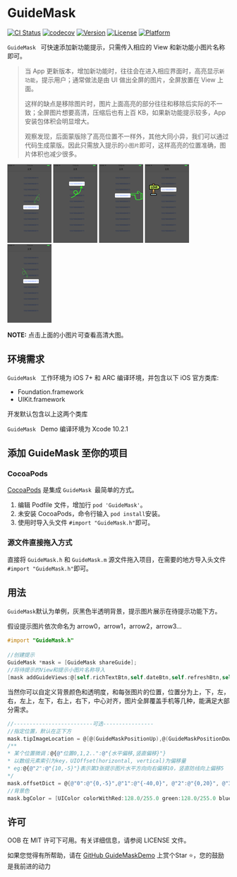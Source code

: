 # GuideMask

[![CI Status](https://img.shields.io/travis/muzipiao/GuideMask.svg?style=flat)](https://travis-ci.org/muzipiao/GuideMask)
[![codecov](https://codecov.io/gh/muzipiao/GuideMask/branch/master/graph/badge.svg)](https://codecov.io/gh/muzipiao/GuideMask)
[![Version](https://img.shields.io/cocoapods/v/GuideMask.svg?style=flat)](https://cocoapods.org/pods/GuideMask)
[![License](https://img.shields.io/cocoapods/l/GuideMask.svg?style=flat)](https://cocoapods.org/pods/GuideMask)
[![Platform](https://img.shields.io/cocoapods/p/GuideMask.svg?style=flat)](https://cocoapods.org/pods/GuideMask)

`GuideMask ` 可快速添加新功能提示，只需传入相应的 View 和新功能小图片名称即可。

> 当 App 更新版本，增加新功能时，往往会在进入相应界面时，高亮显示`新功能`，提示用户；通常做法是由 UI 做出全屏的图片，全屏放置在 View 上面。
> 
> 这样的缺点是移除图片时，图片上面高亮的部分往往和移除后实际的不一致；全屏图片想要高清，压缩后也有上百 KB，如果新功能提示较多，App 安装包体积会明显增大。
> 
> 观察发现，后面蒙版除了高亮位置不一样外，其他大同小异，我们可以通过代码生成蒙版。因此只需放入提示的`小图片`即可，这样高亮的位置准确，图片体积也减少很多。

[![](https://raw.githubusercontent.com/muzipiao/GitHubImages/master/GuideMaskImages/GuideMaskImages_Small/guidemask0.png)](https://raw.githubusercontent.com/muzipiao/GitHubImages/master/GuideMaskImages/GuideMaskImages_Big/guidemask0.png)
[![](https://raw.githubusercontent.com/muzipiao/GitHubImages/master/GuideMaskImages/GuideMaskImages_Small/guidemask1.png)](https://raw.githubusercontent.com/muzipiao/GitHubImages/master/GuideMaskImages/GuideMaskImages_Big/guidemask1.png)
[![](https://raw.githubusercontent.com/muzipiao/GitHubImages/master/GuideMaskImages/GuideMaskImages_Small/guidemask2.png)](https://raw.githubusercontent.com/muzipiao/GitHubImages/master/GuideMaskImages/GuideMaskImages_Big/guidemask2.png)
[![](https://raw.githubusercontent.com/muzipiao/GitHubImages/master/GuideMaskImages/GuideMaskImages_Small/guidemask3.png)](https://raw.githubusercontent.com/muzipiao/GitHubImages/master/GuideMaskImages/GuideMaskImages_Big/guidemask3.png)
[![](https://raw.githubusercontent.com/muzipiao/GitHubImages/master/GuideMaskImages/GuideMaskImages_Small/guidemask4.png)](https://raw.githubusercontent.com/muzipiao/GitHubImages/master/GuideMaskImages/GuideMaskImages_Big/guidemask4.png)

**NOTE:** 点击上面的小图片可查看高清大图。

## 环境需求

`GuideMask ` 工作环境为 iOS 7+  和 ARC 编译环境，并包含以下 iOS 官方类库:

* Foundation.framework
* UIKit.framework

开发默认包含以上这两个类库

`GuideMask ` Demo 编译环境为 Xcode 10.2.1

## 添加 GuideMask 至你的项目

### CocoaPods

[CocoaPods](http://cocoapods.org) 是集成 `GuideMask `最简单的方式。

1. 编辑 Podfile 文件，增加行 `pod 'GuideMask'`。
2. 未安装 CocoaPods，命令行输入 `pod install`安装。
3. 使用时导入头文件 `#import "GuideMask.h"`即可。

### 源文件直接拖入方式

直接将 `GuideMask.h` 和 `GuideMask.m` 源文件拖入项目，在需要的地方导入头文件`#import "GuideMask.h"`即可。

## 用法

`GuideMask`默认为单例，灰黑色半透明背景，提示图片展示在待提示功能下方。

假设提示图片依次命名为 arrow0，arrow1，arrow2，arrow3...

```objective-c
#import "GuideMask.h"

//创建提示
GuideMask *mask = [GuideMask shareGuide];
//将待提示的View和提示小图片名称导入
[mask addGuideViews:@[self.richTextBtn,self.dateBtn,self.refreshBtn,self.fmdbBtn] imagePrefixName:@"arrow"];
```

当然你可以自定义背景颜色和透明度，和每张图片的位置，位置分为上，下，左，右，左上，左下，右上，右下，中心对齐，图片全屏覆盖手机等几种，能满足大部分需求。

```objective-c
//-------------------------可选----------------
//指定位置，默认在正下方
mask.tipImageLocation = @[@(GuideMaskPositionUp),@(GuideMaskPositionDown),@(GuideMaskPositionLeft),@(GuideMaskPositionRight),@(GuideMaskPositionLeftUp),@(GuideMaskPositionRightUp),@(GuideMaskPositionLeftDown),@(GuideMaskPositionRightDown)];
/**
* 某个位置微调；@{@"位置0,1,2..":@"{水平偏移,竖直偏移}"}
* 以数组元素索引为key，UIOffset(horizontal, vertical)为偏移量
* eg:@{@"2":@"{10,-5}"}表示第3张提示图片水平方向向右偏移10，竖直防线向上偏移5
*/
mask.offsetDict = @{@"0":@"{0,-5}",@"1":@"{-40,0}", @"2":@"{0,20}", @"3":@"{0,8}"};
//背景色
mask.bgColor = [UIColor colorWithRed:128.0/255.0 green:128.0/255.0 blue:128.0/255.0 alpha:0.7];
```

## 许可

OOB 在 MIT 许可下可用。有关详细信息，请参阅 LICENSE 文件。


如果您觉得有所帮助，请在 [GitHub GuideMaskDemo](https://github.com/muzipiao/GuideMask) 上赏个Star ⭐️，您的鼓励是我前进的动力
